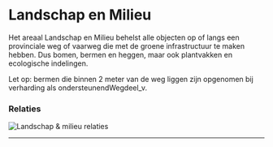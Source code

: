 ﻿# Landschap en Milieu

Het areaal Landschap en Milieu behelst alle objecten op of langs een provinciale weg of 
vaarweg die met de groene infrastructuur te maken hebben. Dus bomen, bermen en heggen, 
maar ook plantvakken en ecologische indelingen.

Let op: bermen die binnen 2 meter van de weg liggen zijn opgenomen bij verharding als ondersteunendWegdeel_v.

### Relaties

![Landschap & milieu relaties](D:\git\bu_geodata_beheer\gereedschap\documentatie\areaaldata_datamodel\4.3d4\Objectbladen\05_Landschap_milieu\landschapmilieu_relaties.png)


***
